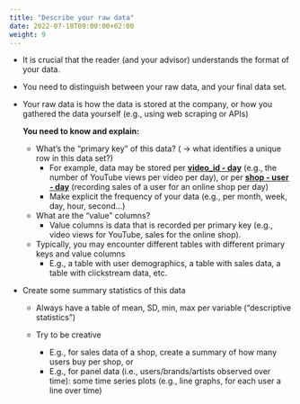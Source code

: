 ```yaml
---
title: "Describe your raw data"
date: 2022-07-18T09:00:00+02:00
weight: 9
---
```


* It is crucial that the reader (and your advisor) understands the format of your data.
* You need to distinguish between your raw data, and your final data set.
* Your raw data is how the data is stored at the company, or how you gathered the data yourself (e.g., using web scraping or APIs)

    **You need to know and explain:**

    * What’s the “primary key” of this data? ( -> what identifies a unique row in this data set?)
      * For example, data may be stored per <ins>**video_id - day**</ins> (e.g., the number of YouTube  views per video per day), or per <ins>**shop - user - day**</ins> (recording sales of a user for an online shop per day)
      * Make explicit the frequency of your data (e.g., per month, week, day, hour, second…)
    * What are the “value” columns?
      * Value columns is data that is recorded per primary key (e.g., video views for YouTube, sales for the online shop).
    * Typically, you may encounter different tables with different primary keys and value columns
      * E.g., a table with user demographics, a table with sales data, a table with clickstream data,    etc.

* Create some summary statistics of this data
    * Always have a table of mean, SD, min, max per variable (“descriptive statistics”)

    * Try to be creative
        * E.g., for sales data of a shop, create a summary of how many users buy per shop, or
        * E.g., for panel data (i.e., users/brands/artists observed over time): some time series plots (e.g., line graphs, for each user a line over time)
